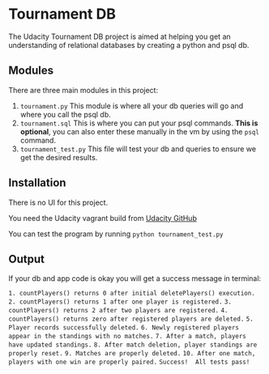 # Tournament DB
The Udacity Tournament DB project is aimed at helping you get an understanding of relational databases by creating a python and psql db.

## Modules
There are three main modules in this project:

1. ```tournament.py``` This module is where all your db queries will go and where you call the psql db.
2. ```tournament.sql``` This is where you can put your psql commands. **This is optional**, you can also enter these manually in the vm by using the ```psql``` command.
3. ```tournament_test.py``` This file will test your db and queries to ensure we get the desired results.

## Installation
There is no UI for this project.

You need the Udacity vagrant build from [Udacity GitHub](https://github.com/udacity/fullstack-nanodegree-vm)

You can test the program by running ```python tournament_test.py```

## Output
If your db and app code is okay you will get a success message in terminal:

```1. countPlayers() returns 0 after initial deletePlayers() execution.```
```2. countPlayers() returns 1 after one player is registered.```
```3. countPlayers() returns 2 after two players are registered.```
```4. countPlayers() returns zero after registered players are deleted.```
```5. Player records successfully deleted.```
```6. Newly registered players appear in the standings with no matches.```
```7. After a match, players have updated standings.```
```8. After match deletion, player standings are properly reset.```
```9. Matches are properly deleted.```
```10. After one match, players with one win are properly paired.```
```Success!  All tests pass!```
